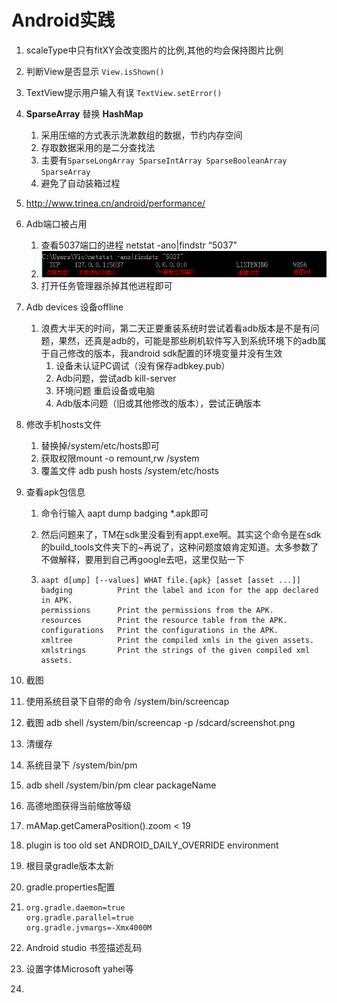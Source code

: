# Android实践

1. scaleType中只有fitXY会改变图片的比例,其他的均会保持图片比例

2. 判断View是否显示 `View.isShown()`

3. TextView提示用户输入有误 `TextView.setError()`

4. **SparseArray** 替换 **HashMap**
   1. 采用压缩的方式表示洗漱数组的数据，节约内存空间
   2. 存取数据采用的是二分查找法
   3. 主要有`SparseLongArray SparseIntArray SparseBooleanArray SparseArray`
   4. 避免了自动装箱过程

5. http://www.trinea.cn/android/performance/

6. Adb端口被占用

   1. 查看5037端口的进程 netstat -ano|findstr “5037”
   2. ![](img/04181.png)
   3. 打开任务管理器杀掉其他进程即可

7. Adb devices 设备offline

   1. 浪费大半天的时间，第二天正要重装系统时尝试着看adb版本是不是有问题，果然，还真是adb的，可能是那些刷机软件写入到系统环境下的adb属于自己修改的版本，我android sdk配置的环境变量并没有生效
      1. 设备未认证PC调试（没有保存adbkey.pub）
      2. Adb问题，尝试adb kill-server
      3. 环境问题 重启设备或电脑
      4. Adb版本问题（旧或其他修改的版本），尝试正确版本

8. 修改手机hosts文件

   1. 替换掉/system/etc/hosts即可
   2. 获取权限mount -o remount,rw /system
   3. 覆盖文件 adb push hosts /system/etc/hosts

9. 查看apk包信息

   1. 命令行输入 aapt dump badging *.apk即可

   2. 然后问题来了，TM在sdk里没看到有appt.exe啊。其实这个命令是在sdk的build_tools文件夹下的~再说了，这种问题度娘肯定知道。太多参数了不做解释，要用到自己再google去吧，这里仅贴一下

   3. ```
      aapt d[ump] [--values] WHAT file.{apk} [asset [asset ...]]
      badging          Print the label and icon for the app declared in APK.
      permissions      Print the permissions from the APK.
      resources        Print the resource table from the APK.
      configurations   Print the configurations in the APK.
      xmltree          Print the compiled xmls in the given assets.
      xmlstrings       Print the strings of the given compiled xml assets.
      ```

10. 截图

11. 使用系统目录下自带的命令 /system/bin/screencap
   1. 截图 adb shell /system/bin/screencap -p /sdcard/screenshot.png

12. 清缓存

13. 系统目录下 /system/bin/pm
   1. adb shell /system/bin/pm clear packageName

14. 高德地图获得当前缩放等级

   1. mAMap.getCameraPosition().zoom < 19

15. plugin is too old  set ANDROID_DAILY_OVERRIDE environment

   1. 根目录gradle版本太新

16. gradle.properties配置

   1. ```
      org.gradle.daemon=true
      org.gradle.parallel=true
      org.gradle.jvmargs=-Xmx4000M
      ```

17. Android studio 书签描述乱码

   1. 设置字体Microsoft yahei等

18. ​

